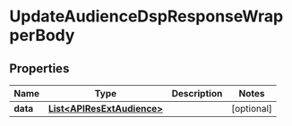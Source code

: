

# UpdateAudienceDspResponseWrapperBody


## Properties

Name | Type | Description | Notes
------------ | ------------- | ------------- | -------------
**data** | [**List&lt;APIResExtAudience&gt;**](APIResExtAudience.md) |  |  [optional]



